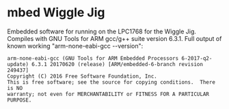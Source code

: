 mbed Wiggle Jig
===============

Embedded software for running on the LPC1768 for the Wiggle Jig. Compiles with GNU Tools for ARM gcc/g++ suite version 6.3.1. Full output of known working "arm-none-eabi-gcc --version":

```
arm-none-eabi-gcc (GNU Tools for ARM Embedded Processors 6-2017-q2-update) 6.3.1 20170620 (release) [ARM/embedded-6-branch revision 249437]
Copyright (C) 2016 Free Software Foundation, Inc.
This is free software; see the source for copying conditions.  There is NO
warranty; not even for MERCHANTABILITY or FITNESS FOR A PARTICULAR PURPOSE.
```
